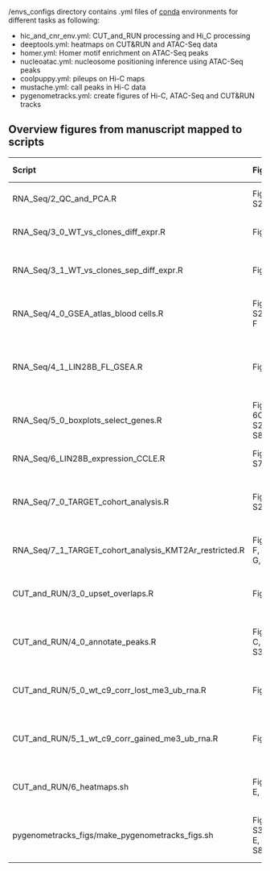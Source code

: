 
/envs_configs directory contains .yml files of [conda](https://conda.io/projects/conda/en/latest/user-guide/tasks/manage-environments.html) environments for different tasks as following:
  * hic_and_cnr_env.yml: CUT_and_RUN processing and Hi_C processing
  * deeptools.yml: heatmaps on CUT&RUN and ATAC-Seq data
  * homer.yml: Homer motif enrichment on ATAC-Seq peaks
  * nucleoatac.yml: nucleosome positioning inference using ATAC-Seq peaks
  * coolpuppy.yml: pileups on Hi-C maps
  * mustache.yml: call peaks in Hi-C data
  * pygenometracks.yml: create figures of Hi-C, ATAC-Seq and CUT&RUN tracks
       

## Overview figures from manuscript mapped to scripts

| Script                                                   | Figures                        | Brief description                                        |
|:---------------------------------------------------------|:-------------------------------|:---------------------------------------------------------|
| RNA_Seq/2_QC_and_PCA.R                                   | Fig. S2A                       | PCA RNA-Seq OCI-AML2 |
| RNA_Seq/3_0_WT_vs_clones_diff_expr.R                     | Fig. 2B                        | GSEA Hallmarks clones vs WT  |
| RNA_Seq/3_1_WT_vs_clones_sep_diff_expr.R                 | Fig. 2A                        | Venn diagrams overlaps C5 and C9 vs WT |
| RNA_Seq/4_0_GSEA_atlas_blood cells.R                     | Fig. 2C, S2B, E, F             | GSEA atlas blood cells on OCI-AML2 RNA-Seq |
| RNA_Seq/4_1_LIN28B_FL_GSEA.R                             | Fig. 6B                        | LIN28B transcriptional signature GSEA on OCI-AML2 RNA-Seq |
| RNA_Seq/5_0_boxplots_select_genes.R                      | Fig. 2E, 6C, S2E, F, S8C, D    | Boxlots RNA-Seq per gene |
| RNA_Seq/6_LIN28B_expression_CCLE.R                       | Fig. S7E                       | LIN28B expression in the CCLE |
| RNA_Seq/7_0_TARGET_cohort_analysis.R                     | Fig. S2C                       | Diff expr TARGET cohort & GSEA atlas blood cells |
| RNA_Seq/7_1_TARGET_cohort_analysis_KMT2Ar_restricted.R   | Fig. 2D, F, S2D, G, H          | Like 7_0, but restricted to KMT2Ar samples |
| CUT_and_RUN/3_0_upset_overlaps.R                         | Fig. 3A                        | Overlaps of called CUT&RUN peaks |
| CUT_and_RUN/4_0_annotate_peaks.R                         | Fig. 3B, C, F, S3B             | Annotated CUT&RUN peaks and peak width boxplot  |
| CUT_and_RUN/5_0_wt_c9_corr_lost_me3_ub_rna.R             | Fig. 3G                        | Boxplot correlation lost Me3+Ub with RNA |
| CUT_and_RUN/5_1_wt_c9_corr_gained_me3_ub_rna.R           | Fig. 3G                        | Boxplot correlation gained Me3+Ub with RNA |
| CUT_and_RUN/6_heatmaps.sh                                | Fig. 3D, E, S3A                | CUT&RUN signal heatmaps and profile plots |
| pygenometracks_figs/make_pygenometracks_figs.sh          | Fig. 6A, S3C, D, E, F, S8A, B  | All tracks plots for specific genomic regions |

